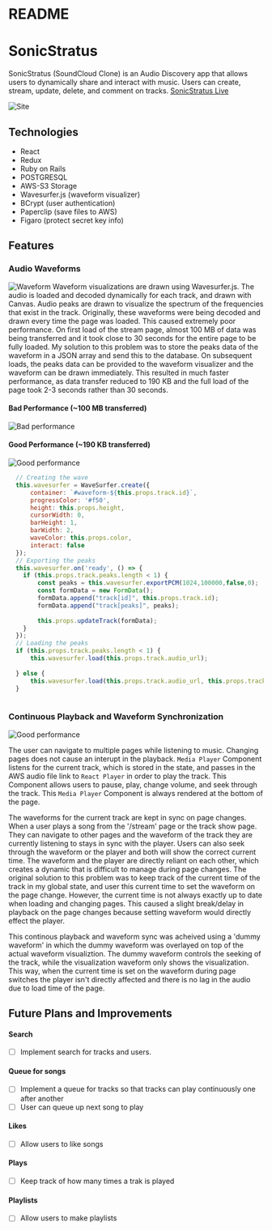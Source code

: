 # README

# SonicStratus
SonicStratus (SoundCloud Clone) is an Audio Discovery app that allows users to dynamically share and interact with music. Users can create, stream, update, delete, and comment on tracks. 
[SonicStratus Live](https://sonic-stratus.herokuapp.com/#/)

![Site](https://s3-us-west-1.amazonaws.com/sonicstratus/README/site-page.png)

## Technologies
* React
* Redux
* Ruby on Rails
* POSTGRESQL
* AWS-S3 Storage
* Wavesurfer.js (waveform visualizer)
* BCrypt (user authentication)
* Paperclip (save files to AWS)
* Figaro (protect secret key info)

## Features 
### Audio Waveforms
![Waveform](https://s3-us-west-1.amazonaws.com/sonicstratus/README/show-waveform.png)
Waveform visualizations are drawn using Wavesurfer.js. The audio is loaded and decoded dynamically for each track, and drawn with Canvas. Audio peaks are drawn to visualize the spectrum of the frequencies that exist in the track. Originally, these waveforms were being decoded and drawn every time the page was loaded. This caused extremely poor performance. On first load of the stream page, almost 100 MB of data was being transferred and it took close to 30 seconds for the entire page to be fully loaded. My solution to this problem was to store the peaks data of the waveform in a JSON array and send this to the database. On subsequent loads, the peaks data can be provided to the waveform visualizer and the waveform can be drawn immediately. This resulted in much faster performance, as data transfer reduced to 190 KB and the full load of the page took 2-3 seconds rather than 30 seconds. 
#### Bad Performance (~100 MB transferred)
![Bad performance](https://s3-us-west-1.amazonaws.com/sonicstratus/README/bad-performance.png)
#### Good Performance (~190 KB transferred)
![Good performance](https://s3-us-west-1.amazonaws.com/sonicstratus/README/good-performane.png)

```javascript
  // Creating the wave
  this.wavesurfer = WaveSurfer.create({
      container: `#waveform-${this.props.track.id}`,
      progressColor: '#f50',
      height: this.props.height,
      cursorWidth: 0,
      barHeight: 1,
      barWidth: 2,
      waveColor: this.props.color,
      interact: false
  });
  // Exporting the peaks 
  this.wavesurfer.on('ready', () => {
    if (this.props.track.peaks.length < 1) {
        const peaks = this.wavesurfer.exportPCM(1024,100000,false,0);
        const formData = new FormData();
        formData.append("track[id]", this.props.track.id);
        formData.append("track[peaks]", peaks);
        
        this.props.updateTrack(formData);
    }
  });
  // Loading the peaks
  if (this.props.track.peaks.length < 1) {
      this.wavesurfer.load(this.props.track.audio_url);
      
  } else {
      this.wavesurfer.load(this.props.track.audio_url, this.props.track.peaks);
  }
  
```

### Continuous Playback and Waveform Synchronization
![Good performance](https://s3-us-west-1.amazonaws.com/sonicstratus/README/waveform-sync.gif)

The user can navigate to multiple pages while listening to music. Changing pages does not cause an interupt in the playback. `Media Player` Component listens for the current track, which is stored in the state, and passes in the AWS audio file link to `React Player` in order to play the track. This Component allows users to pause, play, change volume, and seek through the track. This `Media Player` Component is always rendered at the bottom of the page. 

The waveforms for the current track are kept in sync on page changes. When a user plays a song from the '/stream' page or the track show page. They can navigate to other pages and the waveform of the track they are currently listening to stays in sync with the player. Users can also seek through the waveform or the player and both will show the correct current time. The waveform and the player are directly reliant on each other, which creates a dynamic that is difficult to manage during page changes. The original solution to this problem was to keep track of the current time of the track in my global state, and user this current time to set the waveform on the page change. However, the current time is not always exactly up to date when loading and changing pages. This caused a slight break/delay in playback on the page changes because setting waveform would directly effect the player. 

This continous playback and waveform sync was acheived using a 'dummy waveform' in which the dummy waveform was overlayed on top of the actual waveform visualiztion. The dummy waveform controls the seeking of the track, while the visualization waveform only shows the visualization. This way, when the current time is set on the waveform during page switches the player isn't directly affected and there is no lag in the audio due to load time of the page. 

## Future Plans and Improvements
#### Search
- [ ] Implement search for tracks and users. 
#### Queue for songs
- [ ] Implement a queue for tracks so that tracks can play continuously one after another
- [ ] User can queue up next song to play
#### Likes
- [ ] Allow users to like songs 
#### Plays 
- [ ] Keep track of how many times a trak is played
#### Playlists
- [ ] Allow users to make playlists 

